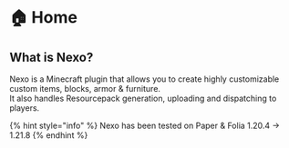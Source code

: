 # 🏠 Home

## What is Nexo?

Nexo is a Minecraft plugin that allows you to create highly customizable custom items, blocks, armor & furniture.\
It also handles Resourcepack generation, uploading and dispatching to players.

{% hint style="info" %}
Nexo has been tested on Paper & Folia 1.20.4 -> 1.21.8
{% endhint %}

